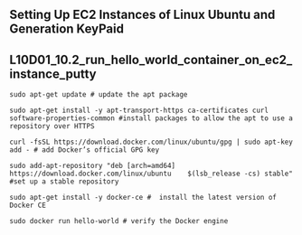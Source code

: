 ## Setting Up EC2 Instances of Linux Ubuntu and Generation KeyPaid

## L10D01_10.2_run_hello_world_container_on_ec2_instance_putty

```
sudo apt-get update # update the apt package
```

```
sudo apt-get install -y apt-transport-https ca-certificates curl software-properties-common #install packages to allow the apt to use a repository over HTTPS

```

```
curl -fsSL https://download.docker.com/linux/ubuntu/gpg | sudo apt-key add - # add Docker’s official GPG key
```

```
sudo add-apt-repository "deb [arch=amd64] https://download.docker.com/linux/ubuntu    $(lsb_release -cs) stable" #set up a stable repository
```

```
sudo apt-get install -y docker-ce #  install the latest version of Docker CE
```
```
sudo docker run hello-world # verify the Docker engine
```
